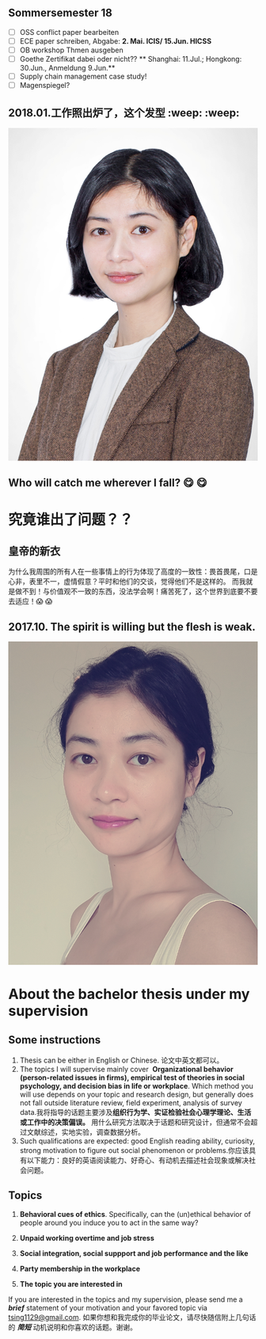 ## Sommersemester 18
- [ ] OSS conflict paper bearbeiten
- [ ] ECE paper schreiben, Abgabe: **2. Mai. ICIS/ 15.Jun. HICSS**
- [ ] OB workshop Thmen ausgeben
- [ ] Goethe Zertifikat dabei oder nicht?? ** Shanghai: 11.Jul.; Hongkong: 30.Jun., Anmeldung 9.Jun.**
- [ ] Supply chain management case study!
- [ ] Magenspiegel?

## 2018.01.工作照出炉了，这个发型 :weep: :weep:

![image](https://github.com/tsing1129/YY/blob/master/YUE_0661.jpg?raw=true)

## Who will catch me wherever I fall? :yum: :yum:

# 究竟谁出了问题？？

## 皇帝的新衣
为什么我周围的所有人在一些事情上的行为体现了高度的一致性：畏首畏尾，口是心非，表里不一，虚情假意？平时和他们的交谈，觉得他们不是这样的。
而我就是做不到！与价值观不一致的东西，没法学会啊！痛苦死了，这个世界到底要不要去适应！:scream: :scream:

## 2017.10. The spirit is willing but the flesh is weak.
![Image](https://github.com/tsing1129/YY/blob/master/20171005_131045.jpg?raw=true)


# About the bachelor thesis under my supervision 

## Some instructions 

1. Thesis can be either in English or Chinese. 论文中英文都可以。
2. The topics I will supervise mainly cover  **Organizational behavior (person-related issues in firms), empirical test of theories in social psychology, and decision bias in life or workplace**. Which method you will use depends on your topic and research design, but generally does not fall outside literature review, field experiment, analysis of survey data.我将指导的话题主要涉及**组织行为学、实证检验社会心理学理论、生活或工作中的决策偏误。** 用什么研究方法取决于话题和研究设计，但通常不会超过文献综述，实地实验，调查数据分析。
3. Such qualifications are expected: good English reading ability, curiosity, strong motivation to figure out social phenomenon or problems.你应该具有以下能力：良好的英语阅读能力、好奇心、有动机去描述社会现象或解决社会问题。

## Topics

1. **Behavioral cues of ethics**.
   Specifically, can the (un)ethical behavior of people around you induce you to act in the same way?

2. **Unpaid working overtime and job stress**
   
3. **Social integration, social suppport and job performance and the like** 

4. **Party membership in the workplace**

5. **The topic you are interested in**

If you are interested in the topics and my supervision, please send me a _**brief**_ statement of your motivation and your favored topic via tsing1129@gmail.com.
如果你想和我完成你的毕业论文，请尽快随信附上几句话的 _**简短**_ 动机说明和你喜欢的话题。谢谢。
